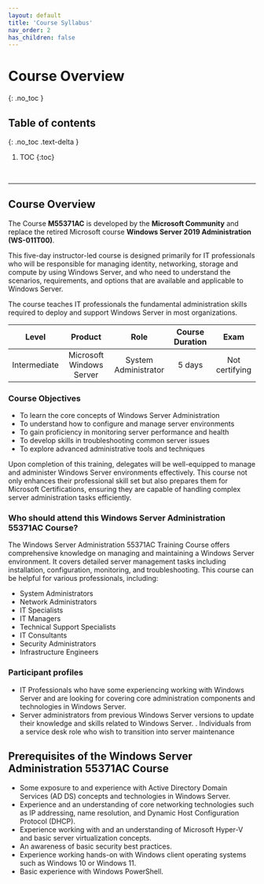 ```yaml
---
layout: default
title: 'Course Syllabus'
nav_order: 2
has_children: false
---
```


# Course Overview
{: .no_toc }


## Table of contents
{: .no_toc .text-delta }

1. TOC
{:toc}

<br/>

---

## Course Overview

The Course **M55371AC** is developed by the **Microsoft Community** and replace the retired Microsoft course **Windows Server 2019 Administration (WS-011T00)**.

This five-day instructor-led course is designed primarily for IT professionals who will be responsible for managing identity, networking, storage and compute by using Windows Server, and who need to understand the scenarios, requirements, and options that are available and applicable to Windows Server. 

The course teaches IT professionals the fundamental administration skills required to deploy and support Windows Server in most organizations.


|  Level        | Product                                | Role                  | Course Duration  |  Exam | 
| :---:         | :---:                                  | :---:                 | :---:            | :---: 
|  Intermediate | Microsoft Windows Server               | System Administrator  | 5 days           | Not certifying |



### Course Objectives

- To learn the core concepts of Windows Server Administration
- To understand how to configure and manage server environments
- To gain proficiency in monitoring server performance and health
- To develop skills in troubleshooting common server issues
- To explore advanced administrative tools and techniques

Upon completion of this training, delegates will be well-equipped to manage and administer Windows Server environments effectively. This course not only enhances their professional skill set but also prepares them for Microsoft Certifications, ensuring they are capable of handling complex server administration tasks efficiently.


### Who should attend this Windows Server Administration 55371AC Course?

The Windows Server Administration 55371AC Training Course offers comprehensive knowledge on managing and maintaining a Windows Server environment. It covers detailed server management tasks including installation, configuration, monitoring, and troubleshooting. This course can be helpful for various professionals, including:

- System Administrators
- Network Administrators
- IT Specialists
- IT Managers
- Technical Support Specialists
- IT Consultants
- Security Administrators
- Infrastructure Engineers


### Participant profiles 
- IT Professionals who have some experiencing working with Windows Server and are looking for covering core administration components and technologies in Windows Server.
- Server administrators from previous Windows Server versions to update their knowledge and skills related to Windows Server.
. Individuals from a service desk role who wish to transition into server maintenance



## Prerequisites of the Windows Server Administration 55371AC Course

- Some exposure to and experience with Active Directory Domain Services (AD DS) concepts and technologies in Windows Server.
- Experience and an understanding of core networking technologies such as IP addressing, name resolution, and Dynamic Host Configuration Protocol (DHCP).
- Experience working with and an understanding of Microsoft Hyper-V and basic server virtualization concepts.
- An awareness of basic security best practices.
- Experience working hands-on with Windows client operating systems such as Windows 10 or Windows 11.
- Basic experience with Windows PowerShell.
